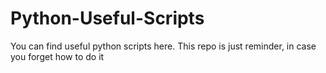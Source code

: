 # Python-Useful-Scripts
You can find useful python scripts here. This repo is just reminder, in case you forget how to do it
